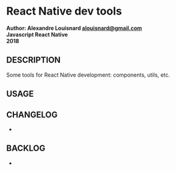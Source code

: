 # React Native dev tools

**Author: Alexandre Louisnard alouisnard@gmail.com**  
**Javascript React Native**  
**2018**

## DESCRIPTION
Some tools for React Native development: components, utils, etc.

## USAGE

## CHANGELOG
* 

## BACKLOG
* 
